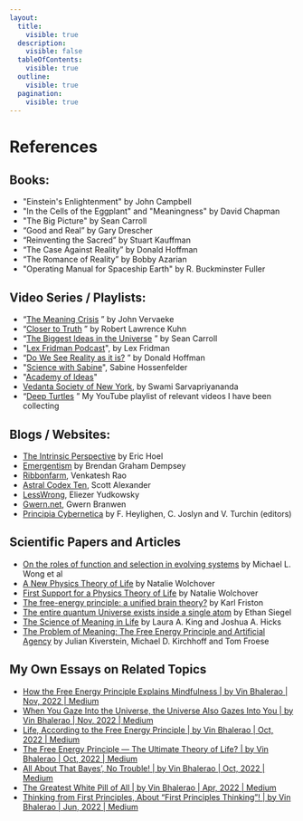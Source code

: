 ```yaml
---
layout:
  title:
    visible: true
  description:
    visible: false
  tableOfContents:
    visible: true
  outline:
    visible: true
  pagination:
    visible: true
---
```


# References

## Books: <a href="#kq2658iknqpn" id="kq2658iknqpn"></a>

* "Einstein's Enlightenment" by John Campbell
* "In the Cells of the Eggplant" and "Meaningness" by David Chapman
* "The Big Picture" by Sean Carroll
* “Good and Real” by Gary Drescher
* “Reinventing the Sacred” by Stuart Kauffman
* “The Case Against Reality” by Donald Hoffman
* “The Romance of Reality” by Bobby Azarian
* "Operating Manual for Spaceship Earth" by R. Buckminster Fuller

## Video Series / Playlists: <a href="#v7e981b5a1uz" id="v7e981b5a1uz"></a>

* “[The Meaning Crisis](https://www.youtube.com/@johnvervaeke) ” by John Vervaeke
* “[Closer to Truth](https://www.youtube.com/@CloserToTruthTV) ” by Robert Lawrence Kuhn
* “[The Biggest Ideas in the Universe](https://www.youtube.com/watch?v=HI09kat\_GeI\&list=PLrxfgDEc2NxZJcWcrxH3jyjUUrJlnoyzX) ” by Sean Carroll
* "[Lex Fridman Podcast](https://www.youtube.com/@lexfridman)", by Lex Fridman
* “[Do We See Reality as it is?](https://youtu.be/oYp5XuGYqqY) ” by Donald Hoffman
* "[Science with Sabine](https://www.youtube.com/@SabineHossenfelder)", Sabine Hossenfelder
* "[Academy of Ideas](https://www.youtube.com/@academyofideas)"
* [Vedanta Society of New York](https://www.youtube.com/@VedantaNY), by Swami Sarvapriyananda
* “[Deep Turtles](https://www.youtube.com/playlist?list=PLwBiGlALuhAzpZc0O0NyaAnCXJlaI3J\_T) ” My YouTube playlist of relevant videos I have been collecting

## Blogs / Websites: <a href="#vmhrhld6azr9" id="vmhrhld6azr9"></a>

* [The Intrinsic Perspective](https://www.theintrinsicperspective.com/) by Eric Hoel
* [Emergentism](https://open.substack.com/pub/brendangrahamdempsey/p/emergentism-introduction?r=1fopc\&utm\_campaign=post\&utm\_medium=web) by Brendan Graham Dempsey
* [Ribbonfarm](https://www.ribbonfarm.com/), Venkatesh Rao
* [Astral Codex Ten](https://www.astralcodexten.com/), Scott Alexander
* [LessWrong](https://www.lesswrong.com/), Eliezer Yudkowsky
* [Gwern.net](https://gwern.net/), Gwern Branwen
* [Principia Cybernetica](http://pespmc1.vub.ac.be/EVOLVAL.html) by F. Heylighen, C. Joslyn and V. Turchin (editors)

## Scientific Papers and Articles <a href="#n5hjf7y9euts" id="n5hjf7y9euts"></a>

* [On the roles of function and selection in evolving systems](https://www.pnas.org/doi/epdf/10.1073/pnas.2310223120) by Michael L. Wong et al
* [A New Physics Theory of Life](https://www.quantamagazine.org/a-new-thermodynamics-theory-of-the-origin-of-life-20140122/) by Natalie Wolchover
* [First Support for a Physics Theory of Life](https://www.quantamagazine.org/first-support-for-a-physics-theory-of-life-20170726/) by Natalie Wolchover
* [The free-energy principle: a unified brain theory?](https://doi.org/10.1038/nrn2787) by Karl Friston
* [The entire quantum Universe exists inside a single atom](https://bigthink.com/starts-with-a-bang/entire-quantum-universe-inside-single-atom/) by Ethan Siegel
* [The Science of Meaning in Life](https://www.annualreviews.org/doi/10.1146/annurev-psych-072420-122921) by Laura A. King and Joshua A. Hicks
* [The Problem of Meaning: The Free Energy Principle and Artificial Agency](https://www.ncbi.nlm.nih.gov/pmc/articles/PMC9260223/) by Julian Kiverstein, Michael D. Kirchhoff and Tom Froese

## My Own Essays on Related Topics <a href="#saex8ws4zl9j" id="saex8ws4zl9j"></a>

* [How the Free Energy Principle Explains Mindfulness | by Vin Bhalerao | Nov, 2022 | Medium](https://medium.com/@vinbhalerao/how-the-free-energy-principle-explains-mindfulness-fe133eaf8827)
* [When You Gaze Into the Universe, the Universe Also Gazes Into You | by Vin Bhalerao | Nov, 2022 | Medium](https://medium.com/@vinbhalerao/when-you-gaze-into-the-universe-the-universe-also-gazes-into-you-5a0b254e8ab)
* [Life, According to the Free Energy Principle | by Vin Bhalerao | Oct, 2022 | Medium](https://medium.com/@vinbhalerao/life-according-to-the-free-energy-principle-11034e759d63)&#x20;
* [The Free Energy Principle — The Ultimate Theory of Life? | by Vin Bhalerao | Oct, 2022 | Medium](https://medium.com/@vinbhalerao/the-free-energy-principle-the-ultimate-theory-of-life-cade09130a06)
* [All About That Bayes’, No Trouble! | by Vin Bhalerao | Oct, 2022 | Medium](https://medium.com/@vinbhalerao/all-about-that-bayes-no-trouble-78fe084b7105)
* [The Greatest White Pill of All | by Vin Bhalerao | Apr, 2022 | Medium](https://medium.com/@vinbhalerao/the-greatest-white-pill-of-all-7a46aeefdd75)
* [Thinking from First Principles, About “First Principles Thinking”! | by Vin Bhalerao | Jun, 2022 | Medium](https://medium.com/@vinbhalerao/thinking-from-first-principles-about-first-principles-thinking-df9cbd828f90)

